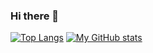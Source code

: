 ### Hi there 👋

[![Top Langs](https://github-readme-stats.vercel.app/api/top-langs/?username=Myo-Myint&show_icons=true&theme=tokyonight)](https://github.com/Myo-Myint/github-readme-stats)
[![My GitHub stats](https://github-readme-stats.vercel.app/api?username=myo-myint&show_icons=true&theme=tokyonight)](https://github.com/myo-myint/github-readme-stats)
